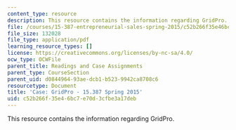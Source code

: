 ```yaml
---
content_type: resource
description: This resource contains the information regarding GridPro.
file: /courses/15-387-entrepreneurial-sales-spring-2015/c52b266f35e46bc7e70d3cfbe3a17deb_MIT15_387S15_Grid_Pro.pdf
file_size: 132028
file_type: application/pdf
learning_resource_types: []
license: https://creativecommons.org/licenses/by-nc-sa/4.0/
ocw_type: OCWFile
parent_title: Readings and Case Assignments
parent_type: CourseSection
parent_uid: d0844964-93ae-dcb1-b523-9942ca8708c6
resourcetype: Document
title: 'Case: GridPro - 15.387 Spring 2015'
uid: c52b266f-35e4-6bc7-e70d-3cfbe3a17deb
---
```

This resource contains the information regarding GridPro.